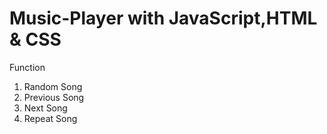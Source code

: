 # Music-Player with JavaScript,HTML & CSS

Function
1) Random Song
2) Previous Song
3) Next Song
4) Repeat Song
